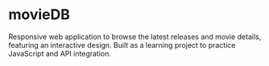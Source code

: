 # movieDB
Responsive web application to browse the latest releases and movie details, featuring an interactive design. Built as a learning project to practice JavaScript and API integration.
